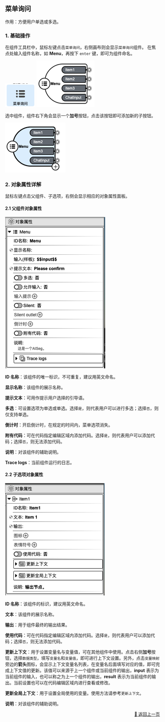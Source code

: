## 菜单询问

作用：方便用户单选或多选。

### 1. 基础操作

在组件工具栏中，鼠标左键点击`菜单询问`，右侧画布则会显示`菜单询问`组件。
在焦点处输入组件名称，如 **Menu**，再按下 `enter` 键，即可为组件命名。
<p>
    <img src="../../../assets/menu-query1_cn.jpg" alt="menu-query1" />
    <img src="../../../assets/menu-query2_cn.jpg" alt="menu-query2" />
</p>

选中组件，组件右下角会显示一个**加号**按钮，点击该按钮即可添加新的子按钮。
<p>
    <img src="../../../assets/menu-query3_cn.jpg" alt="menu-query3" />
</p>

### 2. 对象属性详解

鼠标左键点击父组件、子选项，右侧会显示相应的对象属性面板。

#### 2.1 父组件对象属性
<p>
    <img src="../../../assets/menu-query4_cn.jpg" alt="menu-query4" />
</p>

**ID 名称**：该组件的唯一标识，不可重复，建议用英文命名。

**显示名称**：该组件的展示名称。

<!-- **输入（样板）**： -->

**提示文本**：可用作提示用户选择的引导语。

**多选**：可设置选项为单选或单选。选择`是`，则代表用户可以进行多选；选择`否`，则仅支持单选。

<!-- **允许输入**：
**输入提示**： -->
<!-- **Silent**：
**Silent outlet**： -->

**倒计时**：开启倒计时，在规定的时间内，菜单选项消失。

**附有代码**：可在代码指定编辑区域内添加代码。选择`是`，则代表用户可以添加代码；选择`否`，则无法添加代码。

**说明**：对该组件的辅助说明。

**Trace logs**：当前组件运行的日志。

#### 2.2 子选项对象属性
<p>
    <img src="../../../assets/menu-query5_cn.jpg" alt="menu-query5" />
</p>

**ID 名称**：该组件的标识，建议用英文命名。

**文本**：该组件的展示名称。

**输出**：用于组件最终的输出结果。

<!-- **图标**：
**表情符号**： -->

**使用代码**：可在代码指定编辑区域内添加代码。选择`是`，则代表用户可以添加代码；选择`否`，则无法添加代码。

**更新上下文**：用于设置变量名与变量值，可在其他组件中使用。点击右侧**加号**按钮，选择`数据类型`，填写`变量名`和`变量值`，即可进行上下文设置。另外，点击`变量映射`旁边的**箭头**图标，会显示上下文变量名列表，在变量名后面填写对应的值，即可完成上下文值的更新。该值可以来源于上一个组件或当前组件的输出，**input** 表示为当前组件的输入，也可以称之为上一个组件的输出，**result** 表示为当前组件的输出。当前设置也可以在代码编辑区域内进行查看或修改。

**更新全局上下文**：用于设置全局使用的变量。使用方法请参考`更新上下文`。

**说明**：对该组件的辅助说明。

<p align="right" >
  <a href="../../components/interactive/index-zh_CN.md">
    🔗 返回上一页
  </a>
</p>

